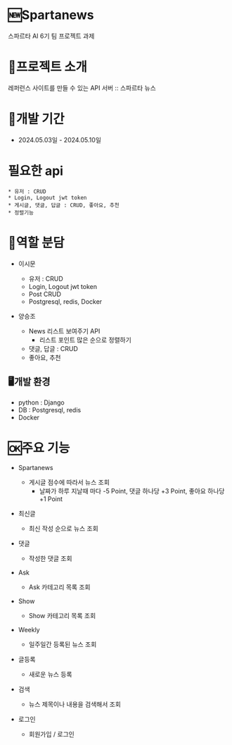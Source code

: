 # 🆕Spartanews
스파르타 AI 6기 팀 프로젝트 과제

# 📝프로젝트 소개 
레퍼런스 사이트를 만들 수 있는 API 서버 :: 스파르타 뉴스

# 📅개발 기간
* 2024.05.03일 - 2024.05.10일

# 필요한 api
    * 유저 : CRUD
    * Login, Logout jwt token
    * 게시글, 댓글, 답글 : CRUD, 좋아요, 추천
    * 정렬기능

# 🤝역할 분담
- 이시문
    - 유저 : CRUD
    - Login, Logout jwt token
    - Post CRUD
    - Postgresql, redis, Docker
      
- 양승조
    - News 리스트 보여주기 API
        - 리스트 포인트 많은 순으로 정렬하기
    - 댓글, 답글 : CRUD
    - 좋아요, 추천

## 🖥️개발 환경
* python : Django
* DB : Postgresql, redis
* Docker

# 🆗주요 기능
- Spartanews
    - 게시글 점수에 따라서 뉴스 조회
        - 날짜가 하루 지날때 마다 -5 Point, 댓글 하나당 +3 Point, 좋아요 하나당 +1 Point


- 최신글
    - 최신 작성 순으로 뉴스 조회
- 댓글
    - 작성한 댓글 조회
- Ask
    - Ask 카테고리 목록 조회
- Show
    - Show 카테고리 목록 조회
      
- Weekly
    - 일주일간 등록된 뉴스 조회
- 글등록
    - 새로운 뉴스 등록
- 검색
    - 뉴스 제목이나 내용을 검색해서 조회
- 로그인
    - 회원가입 / 로그인





